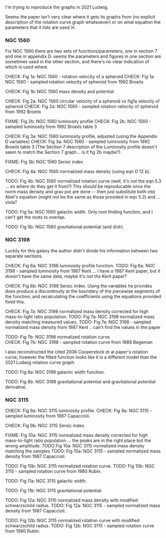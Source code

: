 I'm trying to reproduce the graphs in 2021 Ludwig. 

Seems the paper isn't very clear where it gets its graphs from (no explicit description of the rotation curve graph whatsoever) or on what equation the parameters that it lists are used in.


### NGC 1560 ###

For NGC 1560 there are two sets of functions/parameters, one in section 7 and one in appendix D.  seems the parameters and figures in one section are sometimes used in the other section, and there's no clear indication of which is used where.

CHECK:	Fig 1a: NGC 1560 - rotation velocity of a spheroid
CHECK:	Fig 1a: NGC 1560 - sampled rotation velocity of spheroid from 1992 Broeils 

CHECK:	Fig 1b: NGC 1560 mass density and potential

CHECK:	Fig 2a: NGC 1560 circular velocity of a spheroid vs fig1a velocity of spheroid
CHECK:	Fig 2a: NGC 1560 - sampled rotation velocity of spheroid from 1992 Broeils 

FIXME:	Fig 2b: NGC 1560 luminosity profile	
CHECK:	Fig 2b: NGC 1560 - sampled luminosity from 1992 Broeils table 3

CHECK:	Fig 3a: NGC 1560 luminosity profile, adjusted (using the Appendix D variables)
CHECK:	Fig 3a: NGC 1560 - sampled luminosity from 1992 Broeils table 3
(The Section 7 description of the Luminosity profile doesn't seem to match the Section 7 graph... is it fig 2b maybe?)

FIXME:	Fig 3b: NGC 1560 Sersic index

CHECK:	Fig 4a: NGC 1560 normalized mass density (using eqn D 12 b).

TODO:	Fig 4b: NGC 1560 normalized rotation curve (well, it's not the eqn 5.3 ... so where do they get it from?)
This should be reproducable once the norm mass density and grav pot are done -- then just substitute both into Abel's equation (might not be the same as those provided in eqn 5.2) and ... viola?

TODO:	Fig 5a: NGC 1560 galactic width.  Only root finding function, and I can't get the roots to overlap.

TODO:	Fig 5b: NGC 1560 gravitational potential (and d/dr).


### NGC 3198 ###

Luckily for this galaxy the author didn't divide his information between two separate sections.

CHECK:	Fig 6a:	NGC 3198 luminosity profile function.
TODO:	Fig 6a: NGC 3198 - sampled luminosity from 1987 Kent ... I have *a* 1987 Kent paper, but it doesn't have the same data, maybe it's not *the* Kent paper? 

CHECK:	Fig 6b: NGC 3198 Sersic index. Using the variables he provides does produce a discontinuity at the boundary of the piecewise segments of the function, and recalculating the coefficients using the equations provided fixed this.

CHECK: 	Fig 7a: NGC 3198 normalized mass density corrected for high mass-to-light ratio population.
TODO:	Fig 7a:	NGC 3198 normalized mass density matching measured values.
TODO:	Fig 7a: NGC 3198 - sampled normalized mass density from 1987 Kent .. can't find the values in the paper

TODO:	Fig 7b: NGC 3198 normalized rotation curve.  
CHECK:	Fig 7b: NGC 3198 - sampled rotation curve from 1989 Begeman

I also reconstructed the cited 2006 Cooperstock et al paper's rotation curve, however the fitted function looks like it is a different model than the 2021 Ludwig rotation curve graph.

TODO:	Fig 8a: NGC 3198 galactic width function.

TODO:	Fig 8b:	NGC 3198 gravitational potential and gravitational potential derivative.


### NGC 3115 ###

CHECK:	Fig 9a:	NGC 3115 luminosity profile.
CHECK:	Fig 9a: NGC 3115 - sampled luminosity from 1987 Capaccioli.

CHECK:	Fig 9b:	NGC 3115 Sersic index.

FIXME:	Fig 10a: NGC 3115 normalized mass density corrected for high mass-to-light ratio population ... the peaks are in the right place but the wrong amplitude. 
TODO	Fig 10a: NGC 3115 normalized mass density matching the samples 
TODO:	Fig 10a: NGC 3115 - sampled normalized mass density from 1987 Capaccioli.

TODO:	Fig 10b: NGC 3115 normalized rotation curve. 
TODO:	Fig 10b: NGC 3115 - sampled rotation curve from 1980 Rubin.

TODO:	Fig 11a: NGC 3115 galactic width. 

TODO:	Fig 11b: NGC 3115 gravitational potential. 

TODO:	Fig 12a: NGC 3115 normalized mass density with modified schwarzschild radius. 
TODO:	Fig 12a: NGC 3115 - sampled normalized mass density from 1987 Capaccioli.

TODO:	Fig 12b: NGC 3115 normalized rotation curve with modified schwarzschild radius. 
TODO:	Fig 12b: NGC 3115 - sampled rotation curve from 1980 Rubin.
